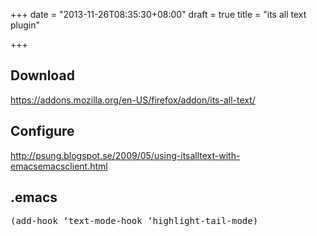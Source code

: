 +++
date = "2013-11-26T08:35:30+08:00"
draft = true
title = "its all text plugin"

+++



## Download

<https://addons.mozilla.org/en-US/firefox/addon/its-all-text/>

## Configure

<http://psung.blogspot.se/2009/05/using-itsalltext-with-emacsemacsclient.html>

## .emacs

<pre>
(add-hook ‘text-mode-hook ‘highlight-tail-mode)
</pre>